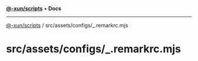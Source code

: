 [**@-xun/scripts**](../../../../README.md) • **Docs**

***

[@-xun/scripts](../../../../README.md) / src/assets/configs/\_.remarkrc.mjs

# src/assets/configs/\_.remarkrc.mjs

